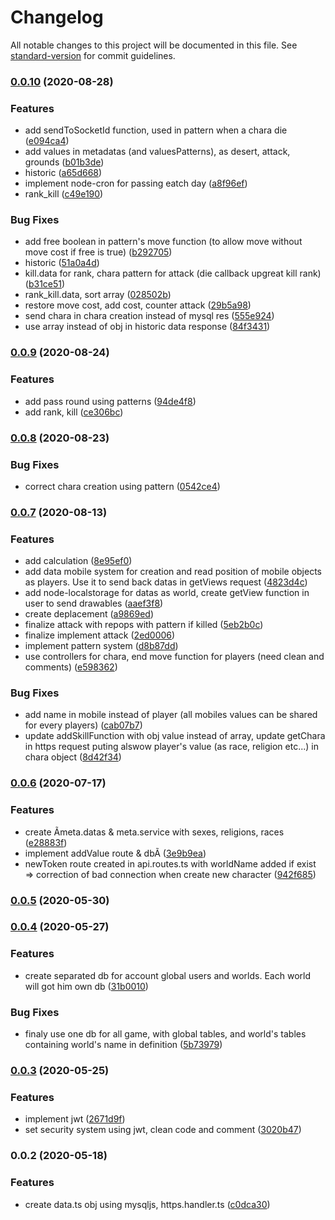 # Changelog

All notable changes to this project will be documented in this file. See [standard-version](https://github.com/conventional-changelog/standard-version) for commit guidelines.

### [0.0.10](https://github.com/Math1987/enigmabackend/compare/v0.0.9...v0.0.10) (2020-08-28)


### Features

* add sendToSocketId function, used in pattern when a chara die ([e094ca4](https://github.com/Math1987/enigmabackend/commit/e094ca4637d48234118cd6292ed7e3dc202e260b))
* add values in metadatas (and valuesPatterns), as desert, attack, grounds ([b01b3de](https://github.com/Math1987/enigmabackend/commit/b01b3de1ccbd18f210912d5ebe489cae6113a6b0))
* historic ([a65d668](https://github.com/Math1987/enigmabackend/commit/a65d66823dd9c9d8668a7ff3013b7ab2b276109c))
* implement node-cron for passing eatch day ([a8f96ef](https://github.com/Math1987/enigmabackend/commit/a8f96efac8d896add99102ac73eb7196cb0318e1))
* rank_kill ([c49e190](https://github.com/Math1987/enigmabackend/commit/c49e1909d750e68eada43e2afc070358f697460d))


### Bug Fixes

* add free boolean in pattern's move function (to allow move without move cost if free is true) ([b292705](https://github.com/Math1987/enigmabackend/commit/b292705eb53171a93de3c940999e883d28dfbfcd))
* historic ([51a0a4d](https://github.com/Math1987/enigmabackend/commit/51a0a4d73c2004cc1af5fdaec22f7e3507ab3840))
* kill.data for rank, chara pattern for attack (die callback upgreat kill rank) ([b31ce51](https://github.com/Math1987/enigmabackend/commit/b31ce5107366df8c5f123e81e272306b4243f1e7))
* rank_kill.data, sort array ([028502b](https://github.com/Math1987/enigmabackend/commit/028502b9137d6f9c27a698aef81aebc201503729))
* restore move cost, add cost, counter attack ([29b5a98](https://github.com/Math1987/enigmabackend/commit/29b5a98c90b7a41b4316ca7bf370556e25d1fea3))
* send chara in chara creation instead of mysql res ([555e924](https://github.com/Math1987/enigmabackend/commit/555e9240cbe47d75b829af663541852d90829467))
* use array instead of obj in historic data response ([84f3431](https://github.com/Math1987/enigmabackend/commit/84f3431533135dd9d597a0bcddcf1aabf07462ec))

### [0.0.9](https://github.com/Math1987/enigmabackend/compare/v0.0.8...v0.0.9) (2020-08-24)


### Features

* add pass round using patterns ([94de4f8](https://github.com/Math1987/enigmabackend/commit/94de4f8e0d4e6e89cb379729915bd87ce10baa6d))
* add rank, kill ([ce306bc](https://github.com/Math1987/enigmabackend/commit/ce306bc5ba6fb5b4cf1f63931c19db60736f63a2))

### [0.0.8](https://github.com/Math1987/enigmabackend/compare/v0.0.7...v0.0.8) (2020-08-23)


### Bug Fixes

* correct chara creation using pattern ([0542ce4](https://github.com/Math1987/enigmabackend/commit/0542ce41d1a041a3b9fd5ccfd00eb8c1bc0974f5))

### [0.0.7](https://github.com/Math1987/enigmabackend/compare/v0.0.6...v0.0.7) (2020-08-13)


### Features

* add calculation ([8e95ef0](https://github.com/Math1987/enigmabackend/commit/8e95ef0a86a4d348c81d197b479cbf4f3dc5b8a2))
* add data mobile system for creation and read position of mobile objects as players. Use it to send back datas in getViews request ([4823d4c](https://github.com/Math1987/enigmabackend/commit/4823d4cb17dadf60bda587b80637efd6fa9b42ae))
* add node-localstorage for datas as world, create getView function in user to send drawables ([aaef3f8](https://github.com/Math1987/enigmabackend/commit/aaef3f8de68f43ce9a53f6d2a32a785f11ecc2b5))
* create deplacement ([a9869ed](https://github.com/Math1987/enigmabackend/commit/a9869edd707781a41aa06b13923ea88fd3d257e5))
* finalize attack with repops with pattern if killed ([5eb2b0c](https://github.com/Math1987/enigmabackend/commit/5eb2b0c29786298946fe0f6e2f342f384e04efd8))
* finalize implement attack ([2ed0006](https://github.com/Math1987/enigmabackend/commit/2ed0006aee84c9751417142bdfb2c95a8e1800c0))
* implement pattern system ([d8b87dd](https://github.com/Math1987/enigmabackend/commit/d8b87dd9e9f89294d1d4d969a13bdf9c961c77bc))
* use controllers for chara, end move function for players (need clean and comments) ([e598362](https://github.com/Math1987/enigmabackend/commit/e5983627876603f360b4dabf0aae48ee609c4582))


### Bug Fixes

* add name in mobile instead of player (all mobiles values can be shared for every players) ([cab07b7](https://github.com/Math1987/enigmabackend/commit/cab07b75fc3c27382405d402d6eab8f2080b6aba))
* update addSkillFunction with obj value instead of array, update getChara in https request puting alswow player's value (as race, religion etc...) in chara object ([8d42f34](https://github.com/Math1987/enigmabackend/commit/8d42f34b47a812717c9a6428e5eff2529ad703e1))

### [0.0.6](https://github.com/Math1987/enigmabackend/compare/v0.0.5...v0.0.6) (2020-07-17)


### Features

* create Ãmeta.datas & meta.service with sexes, religions, races ([e28883f](https://github.com/Math1987/enigmabackend/commit/e28883fd5085b9bac6d7fde4da54a55e123a00df))
* implement addValue route & dbÃ ([3e9b9ea](https://github.com/Math1987/enigmabackend/commit/3e9b9ea53e06d84cd9b56fb63efbe95e99d00f8a))
* newToken route created in api.routes.ts with worldName added if exist => correction of bad connection when create new character ([942f685](https://github.com/Math1987/enigmabackend/commit/942f6853f74d266e2ca7e82c0e23a9cc523fe40a))

### [0.0.5](https://github.com/Math1987/enigmabackend/compare/v0.0.4...v0.0.5) (2020-05-30)

### [0.0.4](https://github.com/Math1987/enigmabackend/compare/v0.0.3...v0.0.4) (2020-05-27)


### Features

* create separated db for account global users and worlds. Each world will got him own db ([31b0010](https://github.com/Math1987/enigmabackend/commit/31b001094b3fbb716eacfefba37b7114c4bfe737))


### Bug Fixes

* finaly use one db for all game, with global tables, and world's tables containing world's name in definition ([5b73979](https://github.com/Math1987/enigmabackend/commit/5b73979d7f92b6848c6c6b874beee14a1cd638bf))

### [0.0.3](https://github.com/Math1987/enigmabackend/compare/v0.0.2...v0.0.3) (2020-05-25)


### Features

* implement jwt ([2671d9f](https://github.com/Math1987/enigmabackend/commit/2671d9fecfc5e322d24aa62afd12697e2a223193))
* set security system using jwt, clean code and comment ([3020b47](https://github.com/Math1987/enigmabackend/commit/3020b47e9034abf239d993f0acb72ab347da7f85))

### 0.0.2 (2020-05-18)


### Features

* create data.ts obj using mysqljs, https.handler.ts ([c0dca30](https://github.com/Math1987/enigmabackend/commit/c0dca30af018981baabd9289846c4db7d736c313))

